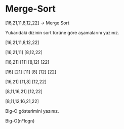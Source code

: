 # Merge-Sort
[16,21,11,8,12,22] -> Merge Sort

Yukarıdaki dizinin sort türüne göre aşamalarını yazınız.

[16,21,11,8,12,22]

[16,21,11] [8,12,22]

[16,21] [11] [8,12] [22]

[16] [21] [11] [8] [12] [22]

[16,21] [11,8] [12,22]

[8,11,16,21] [12,22]

[8,11,12,16,21,22]

Big-O gösterimini yazınız.

Big-O(n*logn)
